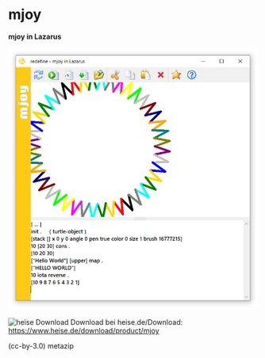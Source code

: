 # mjoy
**mjoy in Lazarus**


![mjoyLaz1](https://raw.githubusercontent.com/metazip/mjoy/main/images/mjoyLaz1.png)


![heise Download](https://www.heise.de/software/icons/download_logo1.png)
Download bei heise.de/Download:  https://www.heise.de/download/product/mjoy

(cc-by-3.0) metazip
